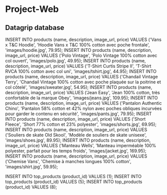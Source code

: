# Project-Web

Datagrip database
-----------------

INSERT INTO products (name, description, image_url, price) VALUES ('Vans x T&C Hoodie', 'Hoodie Vans x T&C 100% cotton avec poche frontale', 'images/hoodie.jpg', 79.95);
INSERT INTO products (name, description, image_url, price) VALUES ('Polo Vintage', 'Polo Vintage 100% cotton avec col ouvert', 'images/polo.jpg', 49.95);
INSERT INTO products (name, description, image_url, price) VALUES ('T-Shirt Curtis Stripe II', 'T-Shirt RVCA 100% cotton avec col uni', 'images/tshirt.jpg', 44.95);
INSERT INTO products (name, description, image_url, price) VALUES ('Chandail Vintage Terry', 'Chandail Vintage 100% cotton avec poche plaquée sur la poitrine et col côtelé', 'images/sweater.jpg', 54.95);
INSERT INTO products (name, description, image_url, price) VALUES ('Jean Easy', 'Jean 100% cotton, très confortable de la marque Obey', 'images/jeans.jpg', 109.95);
INSERT INTO products (name, description, image_url, price) VALUES ('Pantalon Authentic Chino', 'Pantalon 58% cotton et 42% nylon avec poches obliques incurvées pour garder le contenu en sécurité', 'images/pants.jpg', 79.95);
INSERT INTO products (name, description, image_url, price) VALUES ('Short Fleece', 'Short 77% cotton et 23% polyester', 'images/shorts.jpg', 69.95);
INSERT INTO products (name, description, image_url, price) VALUES ('Souliers de skate Old Skool', 'Modèle de souliers de skate unisexe', 'images/shoes.jpg', 89.95);
INSERT INTO products (name, description, image_url, price) VALUES ('Manteau Wells', 'Manteau imperméable 100% polyester, parfait pour les temps froids', 'images/jacket.jpg', 169.95);
INSERT INTO products (name, description, image_url, price) VALUES ('Chemise Vans', 'Chemise à manches longues 100% cotton', 'images/shirt.jpg', 59.95);

INSERT INTO top_products (product_id) VALUES (1);
INSERT INTO top_products (product_id) VALUES (5);
INSERT INTO top_products (product_id) VALUES (8);
